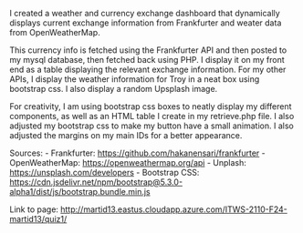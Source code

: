 I created a weather and currency exchange dashboard that dynamically displays current exchange information from Frankfurter and weater data from OpenWeatherMap.

This currency info is fetched using the Frankfurter API and then posted to my mysql database, then fetched back using PHP. I display it 
on my front end as a table displaying the relevant exchange information. For my other APIs, I display the weather information for Troy in a neat box using bootstrap css. I also display a random Upsplash image. 

For creativity, I am using bootstrap css boxes to neatly display my different components, as well as an HTML table I create in my retrieve.php file. I also adjusted my bootstrap css to make my button have a small animation. I also adjusted the margins on my main IDs for a better appearance. 

Sources:
    - Frankfurter: https://github.com/hakanensari/frankfurter
    - OpenWeatherMap: https://openweathermap.org/api
    - Unplash: https://unsplash.com/developers
    - Bootstrap CSS: https://cdn.jsdelivr.net/npm/bootstrap@5.3.0-alpha1/dist/js/bootstrap.bundle.min.js

Link to page: http://martid13.eastus.cloudapp.azure.com/ITWS-2110-F24-martid13/quiz1/